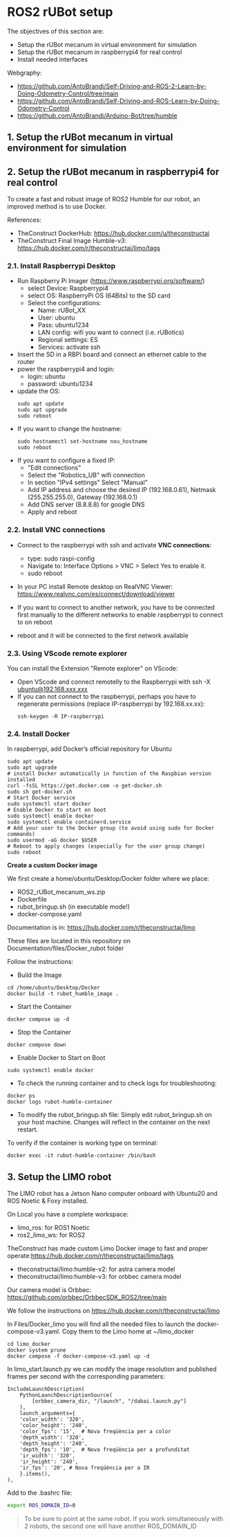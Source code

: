 # **ROS2 rUBot setup**

The objectives of this section are:
- Setup the rUBot mecanum in virtual environment for simulation
- Setup the rUBot mecanum in raspberrypi4 for real control
- Install needed interfaces

Webgraphy:
- https://github.com/AntoBrandi/Self-Driving-and-ROS-2-Learn-by-Doing-Odometry-Control/tree/main
- https://github.com/AntoBrandi/Self-Driving-and-ROS-Learn-by-Doing-Odometry-Control
- https://github.com/AntoBrandi/Arduino-Bot/tree/humble

## **1. Setup the rUBot mecanum in virtual environment for simulation**


## **2. Setup the rUBot mecanum in raspberrypi4 for real control**

To create a fast and robust image of ROS2 Humble for our robot, an improved method is to use Docker.

References:
- TheConstruct DockerHub: https://hub.docker.com/u/theconstructai
- TheConstruct Final Image Humble-v3: https://hub.docker.com/r/theconstructai/limo/tags

### **2.1. Install Raspberrypi Desktop**

- Run Raspberry Pi Imager (https://www.raspberrypi.org/software/)
  - select Device: Raspberrypi4
  - select OS: RaspberryPi OS (64Bits) to the SD card
  - Select the configurations:
    - Name: rUBot_XX
    - User: ubuntu
    - Pass: ubuntu1234
    - LAN config: wifi you want to connect (i.e. rUBotics)
    - Regional settings: ES
    - Services: activate ssh
- Insert the SD in a RBPi board and connect an ethernet cable to the router
- power the raspberrypi4 and login:
  - login: ubuntu
  - password: ubuntu1234
- update the OS:
  ````shell
  sudo apt update
  sudo apt upgrade
  sudo reboot
  ````
- If you want to change the hostname:
  ````shell
  sudo hostnamectl set-hostname nou_hostname
  sudo reboot
  ````
- If you want to configure a fixed IP:
    - "Edit connections"
    - Select the "Robotics_UB" wifi connection
    - In section "IPv4 settings" Select "Manual"
    - Add IP address and choose the desired IP (192.168.0.61), Netmask (255.255.255.0), Gateway (192.168.0.1)
    - Add DNS server (8.8.8.8) for google DNS
    - Apply and reboot

### **2.2. Install VNC connections**

- Connect to the raspberrypi with ssh and activate **VNC connections**:
  - type: sudo raspi-config
  - Navigate to: Interface Options > VNC > Select Yes to enable it.
  - sudo reboot
- In your PC install Remote desktop on RealVNC Viewer: https://www.realvnc.com/es/connect/download/viewer

- If you want to connect to another network, you have to be connected first manually to the different networks to enable raspberrypi to connect to on reboot
- reboot and it will be connected to the first network available

### **2.3. Using VScode remote explorer**

You can install the Extension "Remote explorer" on VScode:

- Open VScode and connect remotelly to the Raspberrypi with ssh -X ubuntu@192.168.xxx.xxx
- If you can not connect to the raspberrypi, perhaps you have to regenerate permissions (replace IP-raspberrypi by 192.168.xx.xx):
  ````shell
  ssh-keygen -R IP-raspberrypi
  ````

### **2.4. Install Docker**

In raspberrypi, add Docker’s official repository for Ubuntu
````shell
sudo apt update
sudo apt upgrade
# install Docker automatically in function of the Raspbian version installed
curl -fsSL https://get.docker.com -o get-docker.sh
sudo sh get-docker.sh
# Start Docker service
sudo systemctl start docker
# Enable Docker to start on boot
sudo systemctl enable docker
sudo systemctl enable containerd.service
# Add your user to the Docker group (to avoid using sudo for Docker commands)
sudo usermod -aG docker $USER
# Reboot to apply changes (especially for the user group change)
sudo reboot
````

**Create a custom Docker image**

We first create a home/ubuntu/Desktop/Docker folder where we place:
- ROS2_rUBot_mecanum_ws.zip
- Dockerfile
- rubot_bringup.sh (in executable mode!)
- docker-compose.yaml

Documentation is in: https://hub.docker.com/r/theconstructai/limo

These files are located in this repository on Documentation/files/Docker_rubot folder

Follow the instructions:
- Build the Image
````shell
cd /home/ubuntu/Desktop/Docker
docker build -t rubot_humble_image .
````
- Start the Container
````shell
docker compose up -d
````
- Stop the Container
````shell
docker compose down
````
- Enable Docker to Start on Boot
````shell
sudo systemctl enable docker
````
- To check the running container and to check logs for troubleshooting:
````shell
docker ps
docker logs rubot-humble-container
````
- To modify the rubot_bringup.sh file: Simply edit rubot_bringup.sh on your host machine. Changes will reflect in the container on the next restart.

To verify if the container is working type on terminal:
````shell
docker exec -it rubot-humble-container /bin/bash
````
## **3. Setup the LIMO robot**

The LIMO robot has a Jetson Nano computer onboard with Ubuntu20 and ROS Noetic & Foxy installed.

On Local you have a complete workspace:
- limo_ros: for ROS1 Noetic
- ros2_limo_ws: for ROS2

TheConstruct has made custom Limo Docker image to fast and proper operate:https://hub.docker.com/r/theconstructai/limo/tags
- theconstructai/limo:humble-v2: for astra camera model
- theconstructai/limo:humble-v3: for orbbec camera model

Our camera model is Orbbec: https://github.com/orbbec/OrbbecSDK_ROS2/tree/main

We follow the instructions on https://hub.docker.com/r/theconstructai/limo

In Files/Docker_limo you will find all the needed files to launch the docker-compose-v3.yaml. Copy them to the Limo home at ~/limo_docker
````shell
cd limo_docker
docker system prune
docker compose -f docker-compose-v3.yaml up -d
````
In limo_start.launch.py we can modify the image resolution and published frames per second with the corresponding parameters:
````shell
IncludeLaunchDescription(
    PythonLaunchDescriptionSource(
        [orbbec_camera_dir, "/launch", "/dabai.launch.py"]
    ),
    launch_arguments={
    'color_width': '320',
    'color_height': '240',
    'color_fps': '15',  # Nova freqüència per a color
    'depth_width': '320',
    'depth_height': '240',
    'depth_fps': '10',  # Nova freqüència per a profunditat
    'ir_width': '320',
    'ir_height': '240',
    'ir_fps': '20', # Nova freqüència per a IR
    }.items(),
),
````
Add to the .bashrc file:
````bash
export ROS_DOMAIN_ID=0
````
>To be sure to point at the same robot. If you work simultaneously with 2 robots, the second one will have another ROS_DOMAIN_ID